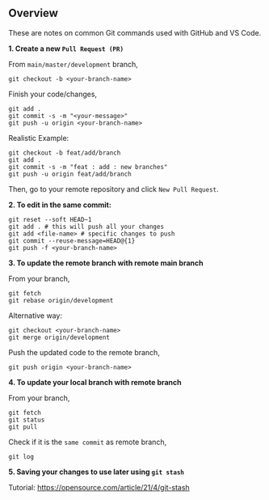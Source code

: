 ## Overview

These are notes on common Git commands used with GitHub and VS Code.

**1. Create a new `Pull Request (PR)`**

From `main/master/development` branch,
```
git checkout -b <your-branch-name>
```

Finish your code/changes,

```
git add .
git commit -s -m "<your-message>"
git push -u origin <your-branch-name> 
```

Realistic Example:
```
git checkout -b feat/add/branch
git add .
git commit -s -m "feat : add : new branches"
git push -u origin feat/add/branch
```

Then, go to your remote repository and click `New Pull Request`.

**2. To edit in the same commit:**

```
git reset --soft HEAD~1
git add . # this will push all your changes
git add <file-name> # specific changes to push
git commit --reuse-message=HEAD@{1}
git push -f <your-branch-name>
```

**3. To update the remote branch with remote main branch**

From your branch,

```
git fetch
git rebase origin/development
```
Alternative way:
```
git checkout <your-branch-name>
git merge origin/development
```

Push the updated code to the remote branch,

```
git push origin <your-branch-name>
```

**4. To update your local branch with remote branch**

From your branch,
```
git fetch
git status
git pull
```
Check if it is the `same commit` as remote branch,
```
git log
```

**5. Saving your changes to use later using `git stash`**

Tutorial: https://opensource.com/article/21/4/git-stash